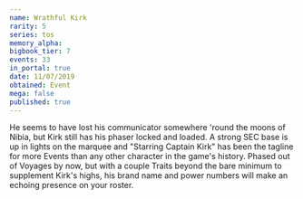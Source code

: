 ```yaml
---
name: Wrathful Kirk
rarity: 5
series: tos
memory_alpha:
bigbook_tier: 7
events: 33
in_portal: true
date: 11/07/2019
obtained: Event
mega: false
published: true
---
```


He seems to have lost his communicator somewhere 'round the moons of Nibia, but Kirk still has his phaser locked and loaded. A strong SEC base is up in lights on the marquee and "Starring Captain Kirk" has been the tagline for more Events than any other character in the game's history. Phased out of Voyages by now, but with a couple Traits beyond the bare minimum to supplement Kirk's highs, his brand name and power numbers will make an echoing presence on your roster.
